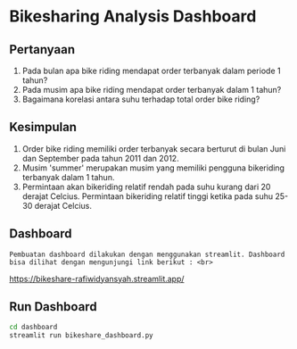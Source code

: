 # Bikesharing Analysis Dashboard

## Pertanyaan
1. Pada bulan apa bike riding mendapat order terbanyak dalam periode 1 tahun?
2. Pada musim apa bike riding mendapat order terbanyak dalam 1 tahun?
3. Bagaimana korelasi antara suhu terhadap total order bike riding?

## Kesimpulan
1. Order bike riding memiliki order terbanyak secara berturut di bulan Juni dan September
pada tahun 2011 dan 2012.
2. Musim 'summer' merupakan musim yang memiliki pengguna bikeriding terbanyak dalam 1 tahun.
3. Permintaan akan bikeriding relatif rendah pada suhu kurang dari 20 derajat Celcius.
   Permintaan bikeriding relatif tinggi ketika pada suhu 25-30 derajat Celcius.

## Dashboard
    Pembuatan dashboard dilakukan dengan menggunakan streamlit. Dashboard bisa dilihat dengan mengunjungi link berikut : <br>
https://bikeshare-rafiwidyansyah.streamlit.app/

## Run Dashboard
```bash
cd dashboard
streamlit run bikeshare_dashboard.py
```
